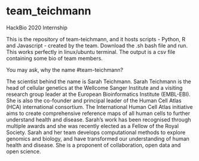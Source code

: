 # team_teichmann
HackBio 2020 Internship

This is the repository of team-teichmann, and it hosts scripts - Python, R and Javascript - created by the team. 
Download the .sh bash file and run. This works perfectly in linux/ubuntu terminal. The output is a csv file containing some bio of team members. 

You may ask, why the name #team-teichmann?

The scientist behind the name is Sarah Teichmann.
Sarah Teichmann is the head of cellular genetics at the Wellcome Sanger Institute and a visiting research group leader at the European Bioinformatics Institute (EMBL-EBI). She is also the co-founder and principal leader of the Human Cell Atlas (HCA) international consortium. The International Human Cell Atlas initiative aims to create comprehensive reference maps of all human cells to further understand health and disease. Sarah’s work has been recognised through multiple awards and she was recently elected as a Fellow of the Royal Society. Sarah and her team develops computational methods to explore genomics and biology, and have transformed our understanding of human health and disease. She is a proponent of collaboration, open data and open science.

